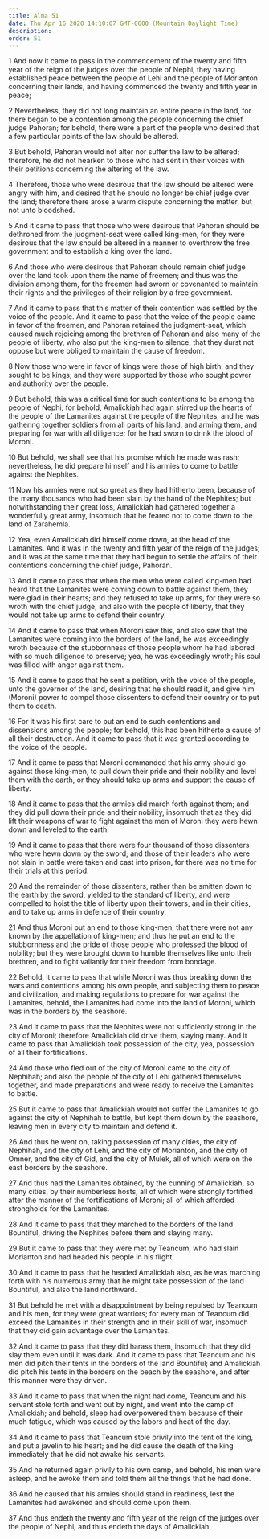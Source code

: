 ```yaml
---
title: Alma 51
date: Thu Apr 16 2020 14:10:07 GMT-0600 (Mountain Daylight Time)
description: 
order: 51
---
```


<p>
  1 And now it came to pass in the commencement of the twenty and fifth year of
  the reign of the judges over the people of Nephi, they having established
  peace between the people of Lehi and the people of Morianton concerning their
  lands, and having commenced the twenty and fifth year in peace;
</p>
<p>
  2 Nevertheless, they did not long maintain an entire peace in the land, for
  there began to be a contention among the people concerning the chief judge
  Pahoran; for behold, there were a part of the people who desired that a few
  particular points of the law should be altered.
</p>
<p>
  3 But behold, Pahoran would not alter nor suffer the law to be altered;
  therefore, he did not hearken to those who had sent in their voices with their
  petitions concerning the altering of the law.
</p>
<p>
  4 Therefore, those who were desirous that the law should be altered were angry
  with him, and desired that he should no longer be chief judge over the land;
  therefore there arose a warm dispute concerning the matter, but not unto
  bloodshed.
</p>
<p>
  5 And it came to pass that those who were desirous that Pahoran should be
  dethroned from the judgment-seat were called king-men, for they were desirous
  that the law should be altered in a manner to overthrow the free government
  and to establish a king over the land.
</p>
<p>
  6 And those who were desirous that Pahoran should remain chief judge over the
  land took upon them the name of freemen; and thus was the division among them,
  for the freemen had sworn or covenanted to maintain their rights and the
  privileges of their religion by a free government.
</p>
<p>
  7 And it came to pass that this matter of their contention was settled by the
  voice of the people. And it came to pass that the voice of the people came in
  favor of the freemen, and Pahoran retained the judgment-seat, which caused
  much rejoicing among the brethren of Pahoran and also many of the people of
  liberty, who also put the king-men to silence, that they durst not oppose but
  were obliged to maintain the cause of freedom.
</p>
<p>
  8 Now those who were in favor of kings were those of high birth, and they
  sought to be kings; and they were supported by those who sought power and
  authority over the people.
</p>
<span></span>
<p>
  9 But behold, this was a critical time for such contentions to be among the
  people of Nephi; for behold, Amalickiah had again stirred up the hearts of the
  people of the Lamanites against the people of the Nephites, and he was
  gathering together soldiers from all parts of his land, and arming them, and
  preparing for war with all diligence; for he had sworn to drink the blood of
  Moroni.
</p>
<p>
  10 But behold, we shall see that his promise which he made was rash;
  nevertheless, he did prepare himself and his armies to come to battle against
  the Nephites.
</p>
<p>
  11 Now his armies were not so great as they had hitherto been, because of the
  many thousands who had been slain by the hand of the Nephites; but
  notwithstanding their great loss, Amalickiah had gathered together a
  wonderfully great army, insomuch that he feared not to come down to the land
  of Zarahemla.
</p>
<p>
  12 Yea, even Amalickiah did himself come down, at the head of the Lamanites.
  And it was in the twenty and fifth year of the reign of the judges; and it was
  at the same time that they had begun to settle the affairs of their
  contentions concerning the chief judge, Pahoran.
</p>
<p>
  13 And it came to pass that when the men who were called king-men had heard
  that the Lamanites were coming down to battle against them, they were glad in
  their hearts; and they refused to take up arms, for they were so wroth with
  the chief judge, and also with the people of liberty, that they would not take
  up arms to defend their country.
</p>
<p>
  14 And it came to pass that when Moroni saw this, and also saw that the
  Lamanites were coming into the borders of the land, he was exceedingly wroth
  because of the stubbornness of those people whom he had labored with so much
  diligence to preserve; yea, he was exceedingly wroth; his soul was filled with
  anger against them.
</p>
<p>
  15 And it came to pass that he sent a petition, with the voice of the people,
  unto the governor of the land, desiring that he should read it, and give him
  (Moroni) power to compel those dissenters to defend their country or to put
  them to death.
</p>
<p>
  16 For it was his first care to put an end to such contentions and dissensions
  among the people; for behold, this had been hitherto a cause of all their
  destruction. And it came to pass that it was granted according to the voice of
  the people.
</p>
<p>
  17 And it came to pass that Moroni commanded that his army should go against
  those king-men, to pull down their pride and their nobility and level them
  with the earth, or they should take up arms and support the cause of liberty.
</p>
<p>
  18 And it came to pass that the armies did march forth against them; and they
  did pull down their pride and their nobility, insomuch that as they did lift
  their weapons of war to fight against the men of Moroni they were hewn down
  and leveled to the earth.
</p>
<p>
  19 And it came to pass that there were four thousand of those dissenters who
  were hewn down by the sword; and those of their leaders who were not slain in
  battle were taken and cast into prison, for there was no time for their trials
  at this period.
</p>
<p>
  20 And the remainder of those dissenters, rather than be smitten down to the
  earth by the sword, yielded to the standard of liberty, and were compelled to
  hoist the title of liberty upon their towers, and in their cities, and to take
  up arms in defence of their country.
</p>
<span></span>
<p>
  21 And thus Moroni put an end to those king-men, that there were not any known
  by the appellation of king-men; and thus he put an end to the stubbornness and
  the pride of those people who professed the blood of nobility; but they were
  brought down to humble themselves like unto their brethren, and to fight
  valiantly for their freedom from bondage.
</p>
<p>
  22 Behold, it came to pass that while Moroni was thus breaking down the wars
  and contentions among his own people, and subjecting them to peace and
  civilization, and making regulations to prepare for war against the Lamanites,
  behold, the Lamanites had come into the land of Moroni, which was in the
  borders by the seashore.
</p>
<p>
  23 And it came to pass that the Nephites were not sufficiently strong in the
  city of Moroni; therefore Amalickiah did drive them, slaying many. And it came
  to pass that Amalickiah took possession of the city, yea, possession of all
  their fortifications.
</p>
<p>
  24 And those who fled out of the city of Moroni came to the city of Nephihah;
  and also the people of the city of Lehi gathered themselves together, and made
  preparations and were ready to receive the Lamanites to battle.
</p>
<p>
  25 But it came to pass that Amalickiah would not suffer the Lamanites to go
  against the city of Nephihah to battle, but kept them down by the seashore,
  leaving men in every city to maintain and defend it.
</p>
<p>
  26 And thus he went on, taking possession of many cities, the city of
  Nephihah, and the city of Lehi, and the city of Morianton, and the city of
  Omner, and the city of Gid, and the city of Mulek, all of which were on the
  east borders by the seashore.
</p>
<p>
  27 And thus had the Lamanites obtained, by the cunning of Amalickiah, so many
  cities, by their numberless hosts, all of which were strongly fortified after
  the manner of the fortifications of Moroni; all of which afforded strongholds
  for the Lamanites.
</p>
<p>
  28 And it came to pass that they marched to the borders of the land Bountiful,
  driving the Nephites before them and slaying many.
</p>
<p>
  29 But it came to pass that they were met by Teancum, who had slain Morianton
  and had headed his people in his flight.
</p>
<p>
  30 And it came to pass that he headed Amalickiah also, as he was marching
  forth with his numerous army that he might take possession of the land
  Bountiful, and also the land northward.
</p>
<p>
  31 But behold he met with a disappointment by being repulsed by Teancum and
  his men, for they were great warriors; for every man of Teancum did exceed the
  Lamanites in their strength and in their skill of war, insomuch that they did
  gain advantage over the Lamanites.
</p>
<p>
  32 And it came to pass that they did harass them, insomuch that they did slay
  them even until it was dark. And it came to pass that Teancum and his men did
  pitch their tents in the borders of the land Bountiful; and Amalickiah did
  pitch his tents in the borders on the beach by the seashore, and after this
  manner were they driven.
</p>
<p>
  33 And it came to pass that when the night had come, Teancum and his servant
  stole forth and went out by night, and went into the camp of Amalickiah; and
  behold, sleep had overpowered them because of their much fatigue, which was
  caused by the labors and heat of the day.
</p>
<p>
  34 And it came to pass that Teancum stole privily into the tent of the king,
  and put a javelin to his heart; and he did cause the death of the king
  immediately that he did not awake his servants.
</p>
<p>
  35 And he returned again privily to his own camp, and behold, his men were
  asleep, and he awoke them and told them all the things that he had done.
</p>
<p>
  36 And he caused that his armies should stand in readiness, lest the Lamanites
  had awakened and should come upon them.
</p>
<p>
  37 And thus endeth the twenty and fifth year of the reign of the judges over
  the people of Nephi; and thus endeth the days of Amalickiah.
</p>
